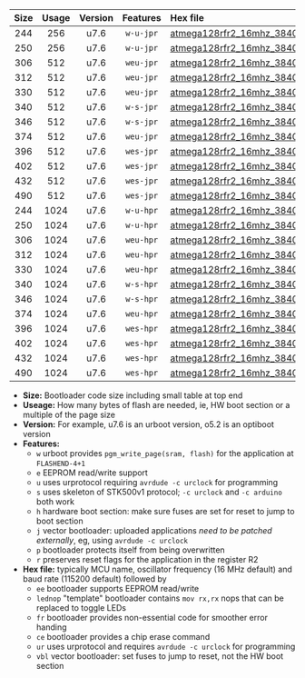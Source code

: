 |Size|Usage|Version|Features|Hex file|
|:-:|:-:|:-:|:-:|:--|
|244|256|u7.6|`w-u-jpr`|[atmega128rfr2_16mhz_38400bps_ur_vbl.hex](https://raw.githubusercontent.com/stefanrueger/urboot/main//atmega128rfr2_16mhz_38400bps_ur_vbl.hex)|
|250|256|u7.6|`w-u-jpr`|[atmega128rfr2_16mhz_38400bps_lednop_ur_vbl.hex](https://raw.githubusercontent.com/stefanrueger/urboot/main//atmega128rfr2_16mhz_38400bps_lednop_ur_vbl.hex)|
|306|512|u7.6|`weu-jpr`|[atmega128rfr2_16mhz_38400bps_ee_ur_vbl.hex](https://raw.githubusercontent.com/stefanrueger/urboot/main//atmega128rfr2_16mhz_38400bps_ee_ur_vbl.hex)|
|312|512|u7.6|`weu-jpr`|[atmega128rfr2_16mhz_38400bps_ee_lednop_ur_vbl.hex](https://raw.githubusercontent.com/stefanrueger/urboot/main//atmega128rfr2_16mhz_38400bps_ee_lednop_ur_vbl.hex)|
|330|512|u7.6|`weu-jpr`|[atmega128rfr2_16mhz_38400bps_ee_lednop_fr_ur_vbl.hex](https://raw.githubusercontent.com/stefanrueger/urboot/main//atmega128rfr2_16mhz_38400bps_ee_lednop_fr_ur_vbl.hex)|
|340|512|u7.6|`w-s-jpr`|[atmega128rfr2_16mhz_38400bps_vbl.hex](https://raw.githubusercontent.com/stefanrueger/urboot/main//atmega128rfr2_16mhz_38400bps_vbl.hex)|
|346|512|u7.6|`w-s-jpr`|[atmega128rfr2_16mhz_38400bps_lednop_vbl.hex](https://raw.githubusercontent.com/stefanrueger/urboot/main//atmega128rfr2_16mhz_38400bps_lednop_vbl.hex)|
|374|512|u7.6|`weu-jpr`|[atmega128rfr2_16mhz_38400bps_ee_lednop_fr_ce_ur_vbl.hex](https://raw.githubusercontent.com/stefanrueger/urboot/main//atmega128rfr2_16mhz_38400bps_ee_lednop_fr_ce_ur_vbl.hex)|
|396|512|u7.6|`wes-jpr`|[atmega128rfr2_16mhz_38400bps_ee_vbl.hex](https://raw.githubusercontent.com/stefanrueger/urboot/main//atmega128rfr2_16mhz_38400bps_ee_vbl.hex)|
|402|512|u7.6|`wes-jpr`|[atmega128rfr2_16mhz_38400bps_ee_lednop_vbl.hex](https://raw.githubusercontent.com/stefanrueger/urboot/main//atmega128rfr2_16mhz_38400bps_ee_lednop_vbl.hex)|
|432|512|u7.6|`wes-jpr`|[atmega128rfr2_16mhz_38400bps_ee_lednop_fr_vbl.hex](https://raw.githubusercontent.com/stefanrueger/urboot/main//atmega128rfr2_16mhz_38400bps_ee_lednop_fr_vbl.hex)|
|490|512|u7.6|`wes-jpr`|[atmega128rfr2_16mhz_38400bps_ee_lednop_fr_ce_vbl.hex](https://raw.githubusercontent.com/stefanrueger/urboot/main//atmega128rfr2_16mhz_38400bps_ee_lednop_fr_ce_vbl.hex)|
|244|1024|u7.6|`w-u-hpr`|[atmega128rfr2_16mhz_38400bps_ur.hex](https://raw.githubusercontent.com/stefanrueger/urboot/main//atmega128rfr2_16mhz_38400bps_ur.hex)|
|250|1024|u7.6|`w-u-hpr`|[atmega128rfr2_16mhz_38400bps_lednop_ur.hex](https://raw.githubusercontent.com/stefanrueger/urboot/main//atmega128rfr2_16mhz_38400bps_lednop_ur.hex)|
|306|1024|u7.6|`weu-hpr`|[atmega128rfr2_16mhz_38400bps_ee_ur.hex](https://raw.githubusercontent.com/stefanrueger/urboot/main//atmega128rfr2_16mhz_38400bps_ee_ur.hex)|
|312|1024|u7.6|`weu-hpr`|[atmega128rfr2_16mhz_38400bps_ee_lednop_ur.hex](https://raw.githubusercontent.com/stefanrueger/urboot/main//atmega128rfr2_16mhz_38400bps_ee_lednop_ur.hex)|
|330|1024|u7.6|`weu-hpr`|[atmega128rfr2_16mhz_38400bps_ee_lednop_fr_ur.hex](https://raw.githubusercontent.com/stefanrueger/urboot/main//atmega128rfr2_16mhz_38400bps_ee_lednop_fr_ur.hex)|
|340|1024|u7.6|`w-s-hpr`|[atmega128rfr2_16mhz_38400bps.hex](https://raw.githubusercontent.com/stefanrueger/urboot/main//atmega128rfr2_16mhz_38400bps.hex)|
|346|1024|u7.6|`w-s-hpr`|[atmega128rfr2_16mhz_38400bps_lednop.hex](https://raw.githubusercontent.com/stefanrueger/urboot/main//atmega128rfr2_16mhz_38400bps_lednop.hex)|
|374|1024|u7.6|`weu-hpr`|[atmega128rfr2_16mhz_38400bps_ee_lednop_fr_ce_ur.hex](https://raw.githubusercontent.com/stefanrueger/urboot/main//atmega128rfr2_16mhz_38400bps_ee_lednop_fr_ce_ur.hex)|
|396|1024|u7.6|`wes-hpr`|[atmega128rfr2_16mhz_38400bps_ee.hex](https://raw.githubusercontent.com/stefanrueger/urboot/main//atmega128rfr2_16mhz_38400bps_ee.hex)|
|402|1024|u7.6|`wes-hpr`|[atmega128rfr2_16mhz_38400bps_ee_lednop.hex](https://raw.githubusercontent.com/stefanrueger/urboot/main//atmega128rfr2_16mhz_38400bps_ee_lednop.hex)|
|432|1024|u7.6|`wes-hpr`|[atmega128rfr2_16mhz_38400bps_ee_lednop_fr.hex](https://raw.githubusercontent.com/stefanrueger/urboot/main//atmega128rfr2_16mhz_38400bps_ee_lednop_fr.hex)|
|490|1024|u7.6|`wes-hpr`|[atmega128rfr2_16mhz_38400bps_ee_lednop_fr_ce.hex](https://raw.githubusercontent.com/stefanrueger/urboot/main//atmega128rfr2_16mhz_38400bps_ee_lednop_fr_ce.hex)|

- **Size:** Bootloader code size including small table at top end
- **Useage:** How many bytes of flash are needed, ie, HW boot section or a multiple of the page size
- **Version:** For example, u7.6 is an urboot version, o5.2 is an optiboot version
- **Features:**
  + `w` urboot provides `pgm_write_page(sram, flash)` for the application at `FLASHEND-4+1`
  + `e` EEPROM read/write support
  + `u` uses urprotocol requiring `avrdude -c urclock` for programming
  + `s` uses skeleton of STK500v1 protocol; `-c urclock` and `-c arduino` both work
  + `h` hardware boot section: make sure fuses are set for reset to jump to boot section
  + `j` vector bootloader: uploaded applications *need to be patched externally*, eg, using `avrdude -c urclock`
  + `p` bootloader protects itself from being overwritten
  + `r` preserves reset flags for the application in the register R2
- **Hex file:** typically MCU name, oscillator frequency (16 MHz default) and baud rate (115200 default) followed by
  + `ee` bootloader supports EEPROM read/write
  + `lednop` "template" bootloader contains `mov rx,rx` nops that can be replaced to toggle LEDs
  + `fr` bootloader provides non-essential code for smoother error handing
  + `ce` bootloader provides a chip erase command
  + `ur` uses urprotocol and requires `avrdude -c urclock` for programming
  + `vbl` vector bootloader: set fuses to jump to reset, not the HW boot section
